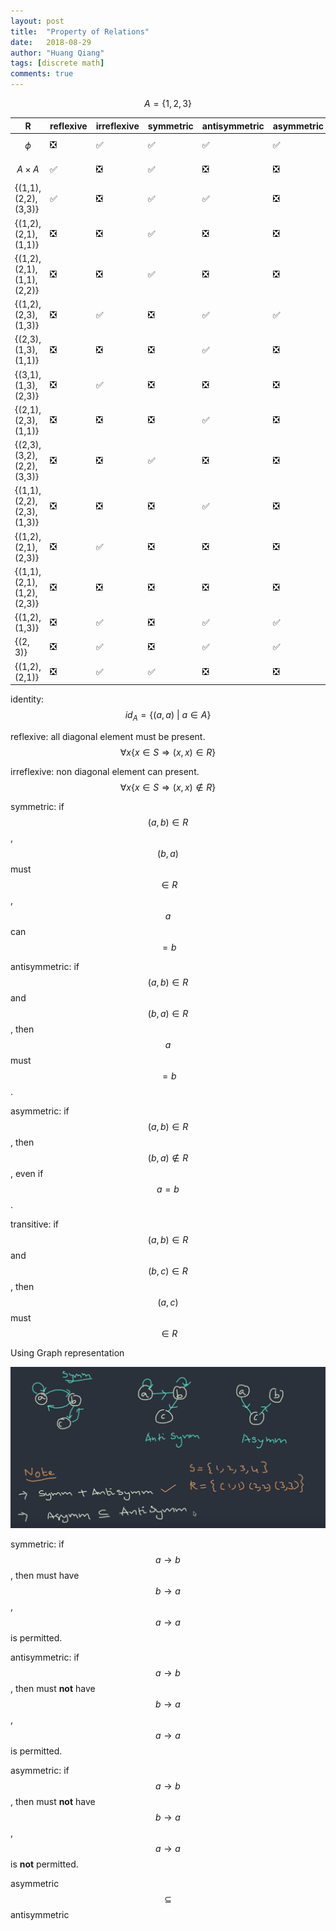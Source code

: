 ```yaml
---
layout: post
title:  "Property of Relations"
date:   2018-08-29
author: "Huang Qiang"
tags: [discrete math]
comments: true
---
```


$$A = \{1, 2, 3\}$$

R | reflexive | irreflexive | symmetric | antisymmetric | asymmetric | transitive
------------ | ------------- | --- | --- |--- | --- | ---
$$\phi$$ | ❎ | ✅ | ✅ | ✅ | ✅ | ✅
$$A \times A$$ | ✅ | ❎ | ✅ | ❎ | ❎ | ✅
{(1,1),(2,2),(3,3)} | ✅ | ❎ | ✅ | ✅ | ❎ | ✅
{(1,2),(2,1),(1,1)} | ❎ | ❎ | ✅ | ❎ | ❎ | ✅
{(1,2),(2,1),(1,1),(2,2)}| ❎ | ❎ | ✅ | ❎ | ❎ | ✅ 
{(1,2),(2,3),(1,3)}| ❎ | ✅ | ❎ | ✅ | ✅ | ✅
{(2,3),(1,3),(1,1)}| ❎ | ❎ | ❎ | ✅ | ❎ | ✅
{(3,1),(1,3),(2,3)} |❎ | ✅ | ❎ | ❎ | ❎ | ❎
{(2,1),(2,3),(1,1)}| ❎ | ❎ | ❎ | ✅ | ❎ | ✅
{(2,3),(3,2),(2,2),(3,3)}| ❎ | ❎ | ✅ | ❎ | ❎ | ✅
{(1,1),(2,2),(2,3),(1,3)} | ❎ | ❎ | ❎ | ✅ | ❎ |✅
{(1,2),(2,1),(2,3)} | ❎ | ✅ | ❎ | ❎ | ❎ | ❎
{(1,1),(2,1),(1,2),(2,3)} | ❎ | ❎ | ❎ | ❎ | ❎ | ✅
{(1,2),(1,3)} | ❎ | ✅ | ❎ | ✅ | ✅ | ✅
{(2, 3)} | ❎ | ✅ | ❎ | ✅ | ✅ | ✅
{(1,2),(2,1)} | ❎ | ✅ | ✅ | ❎ | ❎ | ❎


identity: $$id_A = \{(a,a)\ |\ a \in A\}$$

reflexive: all diagonal element must be present. $$\forall x \{x \in S \Rightarrow (x,x) \in R\}$$

irreflexive: non diagonal element can present. $$\forall x \{x \in S \Rightarrow (x,x) \not\in R\}$$

symmetric: if $$(a, b) \in R$$, $$(b, a)$$ must $$\in R$$, $$a $$ can $$=b $$

antisymmetric: if $$(a, b) \in R$$ and $$(b, a) \in R$$, then $$a$$ must $$=b$$.

asymmetric: if $$(a, b) \in R$$, then $$(b, a) \not\in R$$, even if $$a = b$$. 

transitive: if $$(a, b) \in R$$ and $$(b, c) \in R$$, then $$(a, c)$$ must $$\in R$$

Using Graph representation

![](../images/graph_representation.png)

symmetric: if $$a \rightarrow b$$, then must have $$b \rightarrow a$$, $$a \rightarrow a$$ is permitted.

antisymmetric: if $$a \rightarrow b$$, then must **not** have $$b \rightarrow a$$, $$a \rightarrow a$$ is permitted.

asymmetric: if $$a \rightarrow b$$, then must **not** have $$b \rightarrow a$$, $$a \rightarrow a$$ is **not** permitted.

asymmetric $$\subseteq$$ antisymmetric